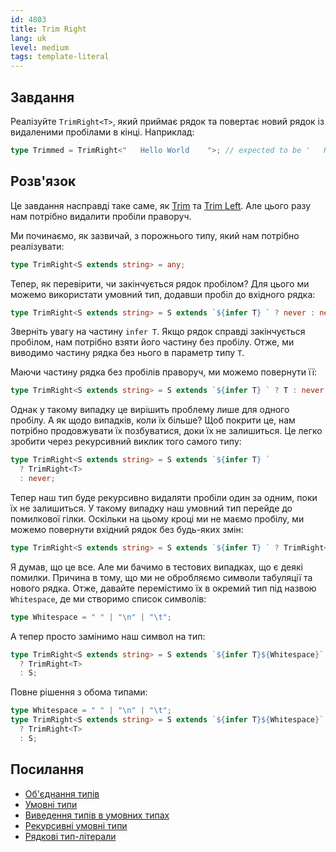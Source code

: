 ```yaml
---
id: 4803
title: Trim Right
lang: uk
level: medium
tags: template-literal
---
```


## Завдання

Реалізуйте `TrimRight<T>`, який приймає рядок та повертає новий рядок із
видаленими пробілами в кінці. Наприклад:

```typescript
type Trimmed = TrimRight<"   Hello World    ">; // expected to be '   Hello World'
```

## Розв'язок

Це завдання насправді таке саме, як [Trim](./medium-trim.md) та
[Trim Left](./medium-trimleft.md). Але цього разу нам потрібно видалити пробіли
праворуч.

Ми починаємо, як зазвичай, з порожнього типу, який нам потрібно реалізувати:

```typescript
type TrimRight<S extends string> = any;
```

Тепер, як перевірити, чи закінчується рядок пробілом? Для цього ми можемо
використати умовний тип, додавши пробіл до вхідного рядка:

```typescript
type TrimRight<S extends string> = S extends `${infer T} ` ? never : never;
```

Зверніть увагу на частину `infer T`. Якщо рядок справді закінчується пробілом,
нам потрібно взяти його частину без пробілу. Отже, ми виводимо частину рядка без
нього в параметр типу `T`.

Маючи частину рядка без пробілів праворуч, ми можемо повернути її:

```typescript
type TrimRight<S extends string> = S extends `${infer T} ` ? T : never;
```

Однак у такому випадку це вирішить проблему лише для одного пробілу. А як щодо
випадків, коли їх більше? Щоб покрити це, нам потрібно продовжувати їх
позбуватися, доки їх не залишиться. Це легко зробити через рекурсивний виклик
того самого типу:

```typescript
type TrimRight<S extends string> = S extends `${infer T} `
  ? TrimRight<T>
  : never;
```

Тепер наш тип буде рекурсивно видаляти пробіли один за одним, поки їх не
залишиться. У такому випадку наш умовний тип перейде до помилкової гілки.
Оскільки на цьому кроці ми не маємо пробілу, ми можемо повернути вхідний рядок
без будь-яких змін:

```typescript
type TrimRight<S extends string> = S extends `${infer T} ` ? TrimRight<T> : S;
```

Я думав, що це все. Але ми бачимо в тестових випадках, що є деякі помилки.
Причина в тому, що ми не обробляємо символи табуляції та нового рядка. Отже,
давайте перемістимо їх в окремий тип під назвою `Whitespace`, де ми створимо
список символів:

```typescript
type Whitespace = " " | "\n" | "\t";
```

А тепер просто замінимо наш символ на тип:

```typescript
type TrimRight<S extends string> = S extends `${infer T}${Whitespace}`
  ? TrimRight<T>
  : S;
```

Повне рішення з обома типами:

```typescript
type Whitespace = " " | "\n" | "\t";
type TrimRight<S extends string> = S extends `${infer T}${Whitespace}`
  ? TrimRight<T>
  : S;
```

## Посилання

- [Об'єднання типів](https://www.typescriptlang.org/docs/handbook/2/everyday-types.html#union-types)
- [Умовні типи](https://www.typescriptlang.org/docs/handbook/2/conditional-types.html)
- [Виведення типів в умовних типах](https://www.typescriptlang.org/docs/handbook/2/conditional-types.html#inferring-within-conditional-types)
- [Рекурсивні умовні типи](https://www.typescriptlang.org/docs/handbook/release-notes/typescript-4-1.html#recursive-conditional-types)
- [Рядкові тип-літерали](https://www.typescriptlang.org/docs/handbook/release-notes/typescript-4-1.html#template-literal-types)
